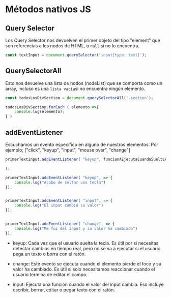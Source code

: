 # Métodos nativos JS

## Query Selector

Los Query Selector nos devuelven el primer objeto del tipo "element" que son referencias a los nodos de HTML, o `null` si no lo encuentra. 

```js
const textInput = document.querySelector('input[type: text]');

```

## QuerySelectorAll

Esto nos devuelve una lista de nodos (nodeList) que se comporta como un array, incluso es una `lista vacía`si no encuentra ningún elemento.

```js
const todosLosDivSection = document.querySelectorAll('.section');

todosLosDivSection.forEach ( elemento =>{
    console.log(elemento);
} )
```

## addEventListener
Escuchamos un evento específico en alguno de nuestros elementos. Por ejemplo;
["click", "keyup", "input", "mouse over", "change"]

```js
primerTextInput.addEventListener( "keyup", funcionAEjecutaCuandoSueltEAlBotón

);

primerTextInput.addEventListener( "keyup", => {
    console.log("Acabo de soltar una tecla")
});


primerTextInput.addEventListener( "input", => {
    console.log("El input cambió su valor")
});


primerTextInput.addEventListener( "change", => {
    console.log("Me fui del input y su valor ha cambiado")
});
```

- keyup: Cada vez que el usuario suelta la tecla. Es útil por si necesitas detectar cambios en tiempo real, pero no se va a ejecutar si el usuario pega un texto o borra con el ratón.

- change: Este evento se ejecuta cuando el elemento pierde el foco y su valor ha cambiado. Es útil si solo necesitamos reaccionar cuando el usuario termina de editar el campo.

- input: Ejecuta una función cuando el valor del input cambia. Eso incluye escribir, borrar, editar o pegar texto con el ratón.